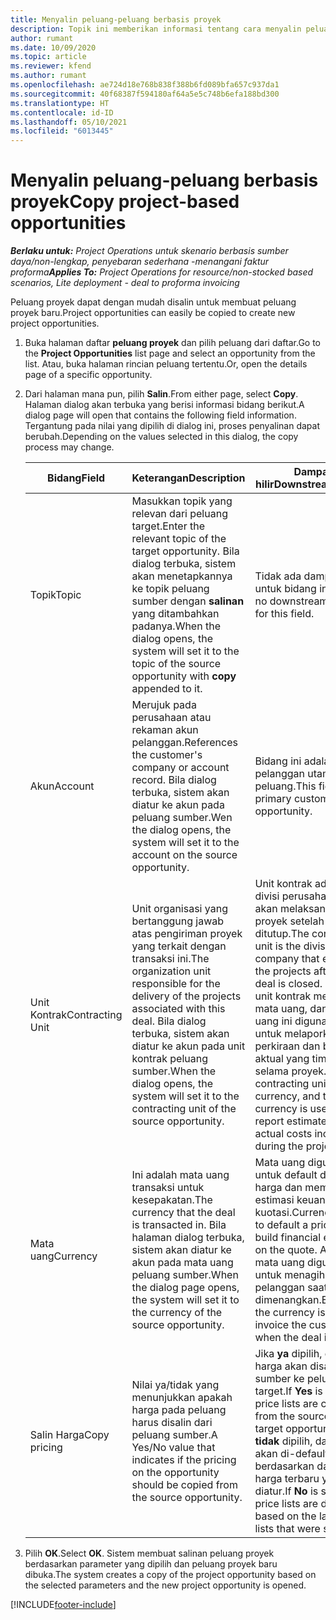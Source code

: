 ```yaml
---
title: Menyalin peluang-peluang berbasis proyek
description: Topik ini memberikan informasi tentang cara menyalin peluang berbasis proyek di Project Operations.
author: rumant
ms.date: 10/09/2020
ms.topic: article
ms.reviewer: kfend
ms.author: rumant
ms.openlocfilehash: ae724d18e768b838f388b6fd089bfa657c937da1
ms.sourcegitcommit: 40f68387f594180af64a5e5c748b6efa188bd300
ms.translationtype: HT
ms.contentlocale: id-ID
ms.lasthandoff: 05/10/2021
ms.locfileid: "6013445"
---
```

# <a name="copy-project-based-opportunities"></a><span data-ttu-id="116a3-103">Menyalin peluang-peluang berbasis proyek</span><span class="sxs-lookup"><span data-stu-id="116a3-103">Copy project-based opportunities</span></span>

<span data-ttu-id="116a3-104">_**Berlaku untuk:** Project Operations untuk skenario berbasis sumber daya/non-lengkap, penyebaran sederhana -menangani faktur proforma_</span><span class="sxs-lookup"><span data-stu-id="116a3-104">_**Applies To:** Project Operations for resource/non-stocked based scenarios, Lite deployment - deal to proforma invoicing_</span></span>


<span data-ttu-id="116a3-105">Peluang proyek dapat dengan mudah disalin untuk membuat peluang proyek baru.</span><span class="sxs-lookup"><span data-stu-id="116a3-105">Project opportunities can easily be copied to create new project opportunities.</span></span> 

1. <span data-ttu-id="116a3-106">Buka halaman daftar **peluang proyek** dan pilih peluang dari daftar.</span><span class="sxs-lookup"><span data-stu-id="116a3-106">Go to the **Project Opportunities** list page and select an opportunity from the list.</span></span> <span data-ttu-id="116a3-107">Atau, buka halaman rincian peluang tertentu.</span><span class="sxs-lookup"><span data-stu-id="116a3-107">Or, open the details page of a specific opportunity.</span></span> 
2. <span data-ttu-id="116a3-108">Dari halaman mana pun, pilih **Salin**.</span><span class="sxs-lookup"><span data-stu-id="116a3-108">From either page, select **Copy**.</span></span> <span data-ttu-id="116a3-109">Halaman dialog akan terbuka yang berisi informasi bidang berikut.</span><span class="sxs-lookup"><span data-stu-id="116a3-109">A dialog page will open that contains the following field information.</span></span> <span data-ttu-id="116a3-110">Tergantung pada nilai yang dipilih di dialog ini, proses penyalinan dapat berubah.</span><span class="sxs-lookup"><span data-stu-id="116a3-110">Depending on the values selected in this dialog, the copy process may change.</span></span>

    | <span data-ttu-id="116a3-111">**Bidang**</span><span class="sxs-lookup"><span data-stu-id="116a3-111">**Field**</span></span> | <span data-ttu-id="116a3-112">**Keterangan**</span><span class="sxs-lookup"><span data-stu-id="116a3-112">**Description**</span></span> | <span data-ttu-id="116a3-113">**Dampak hilir**</span><span class="sxs-lookup"><span data-stu-id="116a3-113">**Downstream impact**</span></span> |
    | --- | --- | --- |
    | <span data-ttu-id="116a3-114">Topik</span><span class="sxs-lookup"><span data-stu-id="116a3-114">Topic</span></span> | <span data-ttu-id="116a3-115">Masukkan topik yang relevan dari peluang target.</span><span class="sxs-lookup"><span data-stu-id="116a3-115">Enter the relevant topic of the target opportunity.</span></span> <span data-ttu-id="116a3-116">Bila dialog terbuka, sistem akan menetapkannya ke topik peluang sumber dengan **salinan** yang ditambahkan padanya.</span><span class="sxs-lookup"><span data-stu-id="116a3-116">When the dialog opens, the system will set it to the topic of the source opportunity with **copy** appended to it.</span></span> | <span data-ttu-id="116a3-117">Tidak ada dampak hilir untuk bidang ini.</span><span class="sxs-lookup"><span data-stu-id="116a3-117">There's no downstream impact for this field.</span></span> |
    | <span data-ttu-id="116a3-118">Akun</span><span class="sxs-lookup"><span data-stu-id="116a3-118">Account</span></span> | <span data-ttu-id="116a3-119">Merujuk pada perusahaan atau rekaman akun pelanggan.</span><span class="sxs-lookup"><span data-stu-id="116a3-119">References the customer's company or account record.</span></span> <span data-ttu-id="116a3-120">Bila dialog terbuka, sistem akan diatur ke akun pada peluang sumber.</span><span class="sxs-lookup"><span data-stu-id="116a3-120">Wen the dialog opens, the system will set it to the account on the source opportunity.</span></span> | <span data-ttu-id="116a3-121">Bidang ini adalah pelanggan utama pada peluang.</span><span class="sxs-lookup"><span data-stu-id="116a3-121">This field is the primary customer on the opportunity.</span></span> |
    | <span data-ttu-id="116a3-122">Unit Kontrak</span><span class="sxs-lookup"><span data-stu-id="116a3-122">Contracting Unit</span></span> | <span data-ttu-id="116a3-123">Unit organisasi yang bertanggung jawab atas pengiriman proyek yang terkait dengan transaksi ini.</span><span class="sxs-lookup"><span data-stu-id="116a3-123">The organization unit responsible for the delivery of the projects associated with this deal.</span></span> <span data-ttu-id="116a3-124">Bila dialog terbuka, sistem akan diatur ke akun pada unit kontrak peluang sumber.</span><span class="sxs-lookup"><span data-stu-id="116a3-124">When the dialog opens, the system will set it to the contracting unit of the source opportunity.</span></span> | <span data-ttu-id="116a3-125">Unit kontrak adalah divisi perusahaan yang akan melaksanakan proyek setelah transaksi ditutup.</span><span class="sxs-lookup"><span data-stu-id="116a3-125">The contracting unit is the division of the company that executes the projects after the deal is closed.</span></span> <span data-ttu-id="116a3-126">Setiap unit kontrak memiliki mata uang, dan mata uang ini digunakan untuk melaporkan perkiraan dan biaya aktual yang timbul selama proyek.</span><span class="sxs-lookup"><span data-stu-id="116a3-126">Every contracting unit has a currency, and this currency is used to report estimated and actual costs incurred during the project.</span></span> |
    | <span data-ttu-id="116a3-127">Mata uang</span><span class="sxs-lookup"><span data-stu-id="116a3-127">Currency</span></span> | <span data-ttu-id="116a3-128">Ini adalah mata uang transaksi untuk kesepakatan.</span><span class="sxs-lookup"><span data-stu-id="116a3-128">The currency that the deal is transacted in.</span></span> <span data-ttu-id="116a3-129">Bila halaman dialog terbuka, sistem akan diatur ke akun pada mata uang peluang sumber.</span><span class="sxs-lookup"><span data-stu-id="116a3-129">When the dialog page opens, the system will set it to the currency of the source opportunity.</span></span> | <span data-ttu-id="116a3-130">Mata uang digunakan untuk default daftar harga dan membangun estimasi keuangan pada kuotasi.</span><span class="sxs-lookup"><span data-stu-id="116a3-130">Currency is used to default a price list and build financial estimates on the quote.</span></span> <span data-ttu-id="116a3-131">Akhirnya, mata uang digunakan untuk menagih pelanggan saat transaksi dimenangkan.</span><span class="sxs-lookup"><span data-stu-id="116a3-131">Eventually, the currency is used to invoice the customer when the deal is won.</span></span> |
    | <span data-ttu-id="116a3-132">Salin Harga</span><span class="sxs-lookup"><span data-stu-id="116a3-132">Copy pricing</span></span> | <span data-ttu-id="116a3-133">Nilai ya/tidak yang menunjukkan apakah harga pada peluang harus disalin dari peluang sumber.</span><span class="sxs-lookup"><span data-stu-id="116a3-133">A Yes/No value that indicates if the pricing on the opportunity should be copied from the source opportunity.</span></span> | <span data-ttu-id="116a3-134">Jika **ya** dipilih, daftar harga akan disalin dari sumber ke peluang target.</span><span class="sxs-lookup"><span data-stu-id="116a3-134">If **Yes** is selected, price lists are copied from the source to the target opportunity.</span></span> <span data-ttu-id="116a3-135">Jika **tidak** dipilih, daftar harga akan di-default berdasarkan daftar harga terbaru yang diatur.</span><span class="sxs-lookup"><span data-stu-id="116a3-135">If **No** is selected, price lists are defaulted based on the latest price lists that were set up.</span></span> |

3. <span data-ttu-id="116a3-136">Pilih **OK**.</span><span class="sxs-lookup"><span data-stu-id="116a3-136">Select **OK**.</span></span> <span data-ttu-id="116a3-137">Sistem membuat salinan peluang proyek berdasarkan parameter yang dipilih dan peluang proyek baru dibuka.</span><span class="sxs-lookup"><span data-stu-id="116a3-137">The system creates a copy of the project opportunity based on the selected parameters and the new project opportunity is opened.</span></span>


[!INCLUDE[footer-include](../includes/footer-banner.md)]